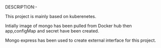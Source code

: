 DESCRIPTION:-

This project is mainly based on kuberenetes.

Intially image of mongo has been pulled from Docker hub then app,configMap and secret have been created.

Mongo express has been used to create external interface for this project.
